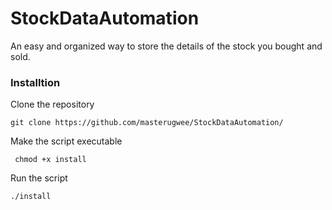 # StockDataAutomation
An easy and organized way to store the details of the stock you bought and sold.


### Installtion 

Clone the repository

``` git clone https://github.com/masterugwee/StockDataAutomation/ ```

Make the script executable

``` chmod +x install```

Run the script 

```./install ```
